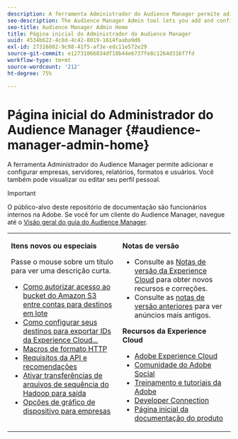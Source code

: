 ```yaml
---
description: A ferramenta Administrador do Audience Manager permite adicionar e configurar empresas, servidores, relatórios, formatos e usuários. Você também pode visualizar ou editar seu perfil pessoal.
seo-description: The Audience Manager Admin tool lets you add and configure companies, servers, reports, formats, and users. You can also view or edit your personal profile.
seo-title: Audience Manager Admin Home
title: Página inicial do Administrador do Audience Manager
uuid: 4534b622-4c8d-4c42-8019-1614faaba9d6
exl-id: 27316802-9c98-41f5-af3e-edc11e572e29
source-git-commit: e12731066834df18b44e6737fe8c1264d316f7fd
workflow-type: tm+mt
source-wordcount: '212'
ht-degree: 75%

---
```


# Página inicial do Administrador do Audience Manager {#audience-manager-admin-home}

A ferramenta Administrador do Audience Manager permite adicionar e configurar empresas, servidores, relatórios, formatos e usuários. Você também pode visualizar ou editar seu perfil pessoal.

>[!IMPORTANT]
>
> O público-alvo deste repositório de documentação são funcionários internos na Adobe. Se você for um cliente do Audience Manager, navegue até o [Visão geral do guia do Audience Manager](https://experienceleague.adobe.com/docs/audience-manager/user-guide/aam-home.html).

<table id="table_882B0982144442F79328A4FA45BD5C7E" frame="none"> 
 <tbody> 
  <tr> 
   <td colname="col1" colsep="0" rowsep="0" valign="top"> <p class="head"> <b>Itens novos ou especiais</b> </p> <p>Passe o mouse sobre um título para ver uma descrição curta. </p> <p> 
     <ul id="ul_A0416FDB65EB4774821C05664E14AB86"> 
      <li id="li_C528ED722C7241C8A0F492B250322EA7"><a href="admin-servers/admin-authorize-s3-cross-bucket.md#task_20B12994C5484A9D8CC40DF6F456CBE7"> Como autorizar acesso ao bucket do Amazon S3 entre contas para destinos em lote</a> </li> 
      <li id="li_582FD48ADC894E00AE5961E2E80A3A92"><a href="admin-destination-troubleshooting.md#set-up-destinations-export"> Como configurar seus destinos para exportar IDs da Experience Cloud...</a> </li> 
      <li id="li_AB7BFF82D42649F3B72DA7737B05E355"><a href="formats/web-formats.md#reference_C392124A5F3F42E49F8AADDBA601ADFE"> Macros de formato HTTP</a> </li> 
      <li id="li_FEC2B72DC2A04BEAAC36259C0882CECB"><a href="admin-oauth2/aam-admin-api-requirements.md#concept_A7FAC9443CF34974A873E6B787616421"> Requisitos da API e recomendações</a> </li> 
      <li id="li_5994853C069A44B2A1A8F3169119F001"><a href="formats/enable-outbound-seq.md#concept_526744C9433F40BF8269E18245B2F0BD"> Ativar transferências de arquivos de sequência do Hadoop para saída</a> </li> 
      <li id="li_EC1DE0200F4B4EA1A7FBAB6A05D9F746"><a href="companies/admin-device-graph-options.md#concept_563615F1018340C683E0EE075F8F639D"> Opções de gráfico de dispositivo para empresas</a> </li> 
     </ul> </p> </td> 
   <td colname="col2" valign="top"> <p class="head"><b>Notas de versão</b> </p> 
    <ul id="ul_1AA5CED5DA0F4B78B8BC4D74539E97EF"> 
     <li id="li_1B636241BCC14468980CF415B15A875F">Consulte as <a href="https://experienceleague.adobe.com/docs/release-notes/experience-cloud/current.html" format="https" scope="external">Notas de versão da Experience Cloud</a> para obter novos recursos e correções. </li> 
     <li id="li_6AD053625237446FB9B581772896F64F">Consulte as <a href="https://experienceleague.adobe.com/docs/release-notes/experience-cloud/current.html" format="https" scope="external">notas de versão anteriores</a> para ver anúncios mais antigos. </li> 
    </ul> <p class="head"> <b>Recursos da Experience Cloud</b> </p> 
    <ul id="ul_F8DE07F1ADBC411E894751F927BB1477"> 
     <li id="li_09B0F2E487CA4C55A723ACB5901C7B49"><a href="https://business.adobe.com/products/marketing-cloud/main.html" format="http" scope="external"> Adobe Experience Cloud</a> </li> 
     <li id="li_B89CEA08B4954C6ABA2BBDA803A88427"> <a href="https://helpx.adobe.com/support/social.html" format="http" scope="external"> Comunidade do Adobe Social</a> </li> 
     <li id="li_4F16686C311743C484013D84971EEBD3"> <a href="https://helpx.adobe.com/learning.html?promoid=KAUDK" format="https" scope="external"> Treinamento e tutoriais da Adobe</a> </li> 
     <li id="li_32581A0A26CB4F43833D607221154188"><a href="https://www.adobe.io" format="https" scope="external"> Developer Connection</a> </li> 
     <li id="li_49B2B95B1B4540C9A967F7DDBB4EB457"><a href="https://helpx.adobe.com/pt/support/experience-cloud.html" format="https" scope="external"> Página inicial da documentação do produto</a> </li> 
    </ul> </td> 
  </tr> 
 </tbody> 
</table>
